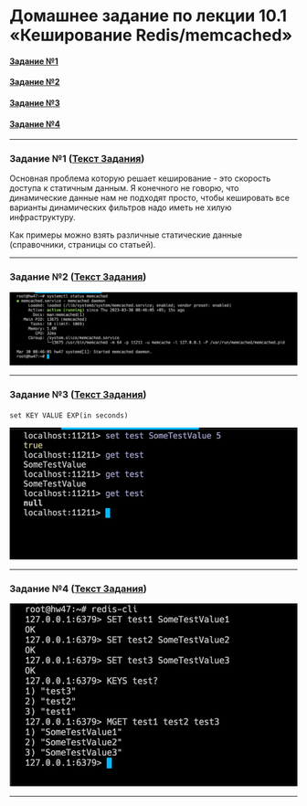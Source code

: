 # Домашнее задание по лекции 10.1 «Кеширование Redis/memcached»

#### [Задание №1](#задание-1-текст-задания)
#### [Задание №2](#задание-2-текст-задания)
#### [Задание №3](#задание-3-текст-задания)
#### [Задание №4](#задание-4-текст-задания)

---

### Задание №1 ([Текст Задания](https://github.com/netology-code/sdb-homeworks/blob/main/11-02.md#%D0%B7%D0%B0%D0%B4%D0%B0%D0%BD%D0%B8%D0%B5-1-%D0%BA%D0%B5%D1%88%D0%B8%D1%80%D0%BE%D0%B2%D0%B0%D0%BD%D0%B8%D0%B5))

Основная проблема которую решает кеширование - это скорость доступа к статичным данным. Я конечного не говорю, что 
динамические данные нам не подходят просто, чтобы кешировать все варианты динамических фильтров надо иметь не хилую 
инфраструктуру.

Как примеры можно взять различные статические данные (справочники, страницы со статьей).

---

### Задание №2 ([Текст Задания](https://github.com/netology-code/sdb-homeworks/blob/main/11-02.md#%D0%B7%D0%B0%D0%B4%D0%B0%D0%BD%D0%B8%D0%B5-2-memcached))

![hw-47-2-1.png](assets%2Fimages%2Fhw-47%2Fhw-47-2-1.png)

---

### Задание №3 ([Текст Задания](https://github.com/netology-code/sdb-homeworks/blob/main/11-02.md#%D0%B7%D0%B0%D0%B4%D0%B0%D0%BD%D0%B8%D0%B5-3-%D1%83%D0%B4%D0%B0%D0%BB%D0%B5%D0%BD%D0%B8%D0%B5-%D0%BF%D0%BE-ttl-%D0%B2-memcached))

`set KEY VALUE EXP(in seconds)`

![hw-47-3-1.png](assets%2Fimages%2Fhw-47%2Fhw-47-3-1.png)

---

### Задание №4 ([Текст Задания](https://github.com/netology-code/sdb-homeworks/blob/main/11-02.md#%D0%B7%D0%B0%D0%B4%D0%B0%D0%BD%D0%B8%D0%B5-4-%D0%B7%D0%B0%D0%BF%D0%B8%D1%81%D1%8C-%D0%B4%D0%B0%D0%BD%D0%BD%D1%8B%D1%85-%D0%B2-redis))

![hw-47-4-1.png](assets%2Fimages%2Fhw-47%2Fhw-47-4-1.png)

---
